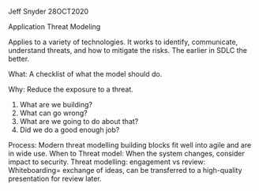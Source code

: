 Jeff Snyder
28OCT2020


Application Threat Modeling

Applies to a variety of technologies.  It works to identify, communicate, understand threats, and how to mitigate the risks.  The earlier in SDLC the better.

What:
A checklist of what the model should do.

Why:
Reduce the exposure to a threat.  


1. What are we building?
2. What can go wrong?
3. What are we going to do about that?
4. Did we do a good enough job?


Process:
Modern threat modelling building blocks fit well into agile and are in wide use.
When to Threat model:
When the system changes, consider impact to security.
Threat modelling: engagement vs review:
Whiteboarding= exchange of ideas, can be transferred to a high-quality presentation for review later.  
